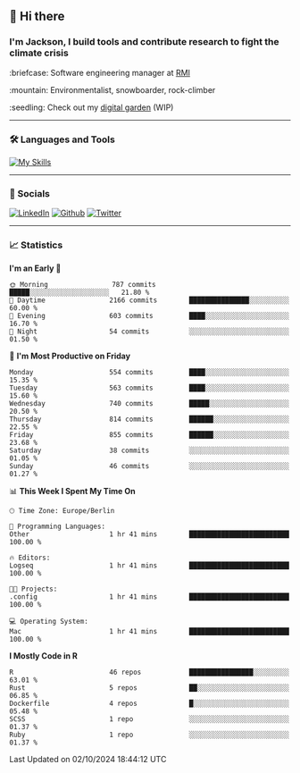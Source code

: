 ## :wave: Hi there
### I'm Jackson, I build tools and contribute research to fight the climate crisis
<p> :briefcase: Software engineering manager at <a href="https://rmi.org/" alt="RMI">RMI</a></p>
<p> :mountain: Environmentalist, snowboarder, rock-climber</p>
<p> :seedling: Check out my <a href="https://jdhoffa.github.io/" alt="digital garden">digital garden</a> (WIP) </p>

---

### :hammer_and_wrench: Languages and Tools

[![My Skills](https://skillicons.dev/icons?i=r,python,rust,docker,svelte,js,neovim,azure,postgresql,kubernetes,html,css&perline=6&theme=dark)](https://skillicons.dev)

---

### :iphone: Socials

[![LinkedIn](https://skillicons.dev/icons?i=linkedin&theme=dark)](https://www.linkedin.com/in/jackson-hoffart/) 
[![Github](https://skillicons.dev/icons?i=github&theme=dark)](https://github.com/jdhoffa) 
[![Twitter](https://skillicons.dev/icons?i=twitter&theme=dark)](https://twitter.com/jdhoffart) 

---

### :chart_with_upwards_trend: Statistics

 
<!--START_SECTION:waka-->
**I'm an Early 🐤** 

```text
🌞 Morning                787 commits         █████░░░░░░░░░░░░░░░░░░░░   21.80 % 
🌆 Daytime                2166 commits        ███████████████░░░░░░░░░░   60.00 % 
🌃 Evening                603 commits         ████░░░░░░░░░░░░░░░░░░░░░   16.70 % 
🌙 Night                  54 commits          ░░░░░░░░░░░░░░░░░░░░░░░░░   01.50 % 
```
📅 **I'm Most Productive on Friday** 

```text
Monday                   554 commits         ████░░░░░░░░░░░░░░░░░░░░░   15.35 % 
Tuesday                  563 commits         ████░░░░░░░░░░░░░░░░░░░░░   15.60 % 
Wednesday                740 commits         █████░░░░░░░░░░░░░░░░░░░░   20.50 % 
Thursday                 814 commits         ██████░░░░░░░░░░░░░░░░░░░   22.55 % 
Friday                   855 commits         ██████░░░░░░░░░░░░░░░░░░░   23.68 % 
Saturday                 38 commits          ░░░░░░░░░░░░░░░░░░░░░░░░░   01.05 % 
Sunday                   46 commits          ░░░░░░░░░░░░░░░░░░░░░░░░░   01.27 % 
```


📊 **This Week I Spent My Time On** 

```text
🕑︎ Time Zone: Europe/Berlin

💬 Programming Languages: 
Other                    1 hr 41 mins        █████████████████████████   100.00 % 

🔥 Editors: 
Logseq                   1 hr 41 mins        █████████████████████████   100.00 % 

🐱‍💻 Projects: 
.config                  1 hr 41 mins        █████████████████████████   100.00 % 

💻 Operating System: 
Mac                      1 hr 41 mins        █████████████████████████   100.00 % 
```

**I Mostly Code in R** 

```text
R                        46 repos            ████████████████░░░░░░░░░   63.01 % 
Rust                     5 repos             ██░░░░░░░░░░░░░░░░░░░░░░░   06.85 % 
Dockerfile               4 repos             █░░░░░░░░░░░░░░░░░░░░░░░░   05.48 % 
SCSS                     1 repo              ░░░░░░░░░░░░░░░░░░░░░░░░░   01.37 % 
Ruby                     1 repo              ░░░░░░░░░░░░░░░░░░░░░░░░░   01.37 % 
```




 Last Updated on 02/10/2024 18:44:12 UTC
<!--END_SECTION:waka-->
